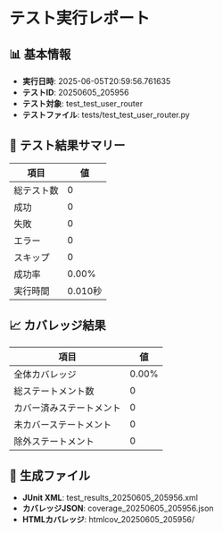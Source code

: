 # テスト実行レポート

## 📊 基本情報
- **実行日時**: 2025-06-05T20:59:56.761635
- **テストID**: 20250605_205956
- **テスト対象**: test_test_user_router
- **テストファイル**: tests/test_test_user_router.py

## 🧪 テスト結果サマリー

| 項目 | 値 |
|------|-----|
| 総テスト数 | 0 |
| 成功 | 0 |
| 失敗 | 0 |
| エラー | 0 |
| スキップ | 0 |
| 成功率 | 0.00% |
| 実行時間 | 0.010秒 |

## 📈 カバレッジ結果

| 項目 | 値 |
|------|-----|
| 全体カバレッジ | 0.00% |
| 総ステートメント数 | 0 |
| カバー済みステートメント | 0 |
| 未カバーステートメント | 0 |
| 除外ステートメント | 0 |


## 📎 生成ファイル
- **JUnit XML**: test_results_20250605_205956.xml
- **カバレッジJSON**: coverage_20250605_205956.json
- **HTMLカバレッジ**: htmlcov_20250605_205956/
